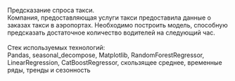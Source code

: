 Предсказание спроса такси.<br>
Компания, предоставляющая услуги такси предоставила данные о заказах такси в аэропортах. Необходимо построить модель, способную предсказать достаточное количество водителей на следующий час.<br>
<br>
Стек используемых технологий:<br>
Pandas, seasonal_decompose, Matplotlib, RandomForestRegressor, LinearRegression, CatBoostRegressor, скользящее среднее, временные ряды, тренды и сезонность
